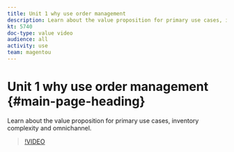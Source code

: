 ```yaml
---
title: Unit 1 why use order management
description: Learn about the value proposition for primary use cases, inventory complexity and omnichannel.
kt: 5740
doc-type: value video
audience: all
activity: use
team: magentou
---
```


# Unit 1 why use order management {#main-page-heading}

Learn about the value proposition for primary use cases, inventory complexity and omnichannel.

>[!VIDEO](https://video.tv.adobe.com/v/35961)

